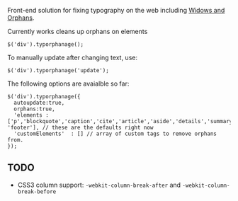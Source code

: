 Front-end solution for fixing typography on the web including [Widows and Orphans](http://en.wikipedia.org/wiki/Widows_and_orphans).

Currently works cleans up orphans on elements

    $('div').typorphanage();

To manually update after changing text, use:

    $('div').typorphanage('update');

The following options are avaialble so far:

    $('div').typorphanage({
      autoupdate:true,
      orphans:true,
      'elements : ['p','blockquote','caption','cite','article','aside','details','summary','header', 'footer'], // these are the defaults right now
      'customElements'  : [] // array of custom tags to remove orphans from.
    });


## TODO
- CSS3 column support: `-webkit-column-break-after` and `-webkit-column-break-before`